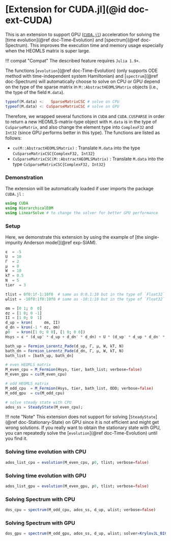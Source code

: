 # [Extension for CUDA.jl](@id doc-ext-CUDA)

This is an extension to support GPU ([`CUDA.jl`](https://github.com/JuliaGPU/CUDA.jl)) acceleration for solving the [time evolution](@ref doc-Time-Evolution) and [spectrum](@ref doc-Spectrum). This improves the execution time and memory usage especially when the HEOMLS matrix is super large.

!!! compat "Compat"
    The described feature requires `Julia 1.9+`.

The functions [`evolution`](@ref doc-Time-Evolution) (only supports ODE method with time-independent system Hamiltonian) and [`spectrum`](@ref doc-Spectrum) will automatically choose to solve on CPU or GPU depend on the type of the sparse matrix in `M::AbstractHEOMLSMatrix` objects (i.e., the type of the field `M.data`). 

```julia
typeof(M.data) <:   SparseMatrixCSC # solve on CPU
typeof(M.data) <: CuSparseMatrixCSC # solve on GPU
```

Therefore, we wrapped several functions in `CUDA` and `CUDA.CUSPARSE` in order to return a new HEOMLS-matrix-type object with `M.data` is in the type of `CuSparseMatrix`, and also change the element type into `ComplexF32` and `Int32` (since GPU performs better in this type). The functions are listed as follows:
- `cu(M::AbstractHEOMLSMatrix)` : Translate `M.data` into the type `CuSparseMatrixCSC{ComplexF32, Int32}`
- `CuSparseMatrixCSC(M::AbstractHEOMLSMatrix)` : Translate `M.data` into the type `CuSparseMatrixCSC{ComplexF32, Int32}`

### Demonstration

The extension will be automatically loaded if user imports the package `CUDA.jl` :

```julia
using CUDA
using HierarchicalEOM
using LinearSolve # to change the solver for better GPU performance
```

### Setup

Here, we demonstrate this extension by using the example of [the single-impurity Anderson model](@ref exp-SIAM). 

```julia
ϵ  = -5
U  = 10
Γ  = 2
μ  = 0
W  = 10
kT = 0.5
N  = 5
tier  = 3

tlist = 0f0:1f-1:10f0  # same as 0:0.1:10 but in the type of `Float32`
ωlist = -10f0:1f0:10f0 # same as -10:1:10 but in the type of `Float32`

σm = [0 1; 0  0]
σz = [1 0; 0 -1]
II = [1 0; 0  1]
d_up = kron(     σm, II)
d_dn = kron(-1 * σz, σm)
ρ0   = kron([1 0; 0 0], [1 0; 0 0])
Hsys = ϵ * (d_up' * d_up + d_dn' * d_dn) + U * (d_up' * d_up * d_dn' * d_dn)

bath_up = Fermion_Lorentz_Pade(d_up, Γ, μ, W, kT, N)
bath_dn = Fermion_Lorentz_Pade(d_dn, Γ, μ, W, kT, N)
bath_list = [bath_up, bath_dn]

# even HEOMLS matrix
M_even_cpu = M_Fermion(Hsys, tier, bath_list; verbose=false)
M_even_gpu = cu(M_even_cpu)

# odd HEOMLS matrix
M_odd_cpu  = M_Fermion(Hsys, tier, bath_list, ODD; verbose=false)
M_odd_gpu  = cu(M_odd_cpu)

# solve steady state with CPU
ados_ss = SteadyState(M_even_cpu);
```

!!! note "Note"
    This extension does not support for solving [`SteadyState`](@ref doc-Stationary-State) on GPU since it is not efficient and might get wrong solutions. If you really want to obtain the stationary state with GPU, you can repeatedly solve the [`evolution`](@ref doc-Time-Evolution) until you find it.

### Solving time evolution with CPU

```julia
ados_list_cpu = evolution(M_even_cpu, ρ0, tlist; verbose=false)
```

### Solving time evolution with GPU

```julia
ados_list_gpu = evolution(M_even_gpu, ρ0, tlist; verbose=false)
```

### Solving Spectrum with CPU

```julia
dos_cpu = spectrum(M_odd_cpu, ados_ss, d_up, ωlist; verbose=false)
```

### Solving Spectrum with GPU

```julia
dos_gpu = spectrum(M_odd_gpu, ados_ss, d_up, ωlist; solver=KrylovJL_BICGSTAB(rtol=1f-10, atol=1f-12), verbose=false)
```